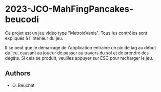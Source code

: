 # 2023-JCO-MahFingPancakes-beucodi

Ce projet est un jeu vidéo type "MetroidVania". Tous les contrôles sont expliqués à l'intérieur du jeu.

Il se peut que le démarrage de l'application entraine un pic de lag au début du jeu, causant au joueur de passer au travers du sol et de prendre des dégâts. Si cela se produit, veuillez appuyer sur ESC pour recharger le jeu.

## Authors

* O. Beuchat
